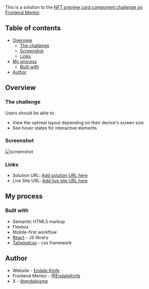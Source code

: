 This is a solution to the [NFT preview card component challenge on Frontend Mentor](https://www.frontendmentor.io/challenges/nft-preview-card-component-SbdUL_w0U).

## Table of contents

- [Overview](#overview)
  - [The challenge](#the-challenge)
  - [Screenshot](#screenshot)
  - [Links](#links)
- [My process](#my-process)
  - [Built with](#built-with)
- [Author](#author)



## Overview

### The challenge

Users should be able to:

- View the optimal layout depending on their device's screen size
- See hover states for interactive elements

### Screenshot

![screenshot](./screenshot.jpg)



### Links

- Solution URL: [Add solution URL here](https://github.com/EndaleKinfe/nft-preview-card-component)
- Live Site URL: [Add live site URL here](https://endalekinfe.github.io/nft-preview-card-component/)

## My process

### Built with

- Semantic HTML5 markup
- Flexbox
- Mobile-first workflow
- [React](https://react.dev/) - JS library
- [Tailwindcss](https://tailwindcss.com/) - css framework



## Author

- Website - [Endale Kinfe](https://endalekinfe.github.io/enduze/)
- Frontend Mentor - [@EndaleKinfe](https://www.frontendmentor.io/profile/EndaleKinfe)
- X - [@endaleisme](https://x.com/endaleisme)

